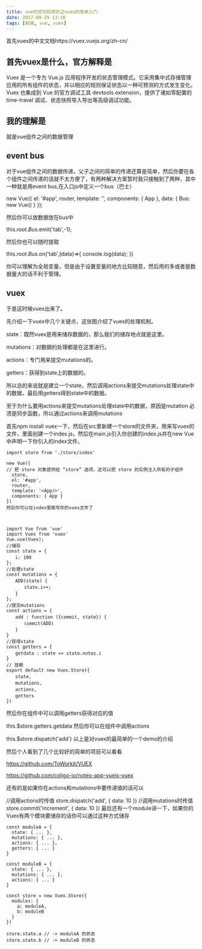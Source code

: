 ```yaml
---
title: vue的挖坑和爬坑之vuex的简单入门
date: 2017-09-29 13:10
tags: [前端, vue, vuex]
---
```



首先vuex的中文文档https://vuex.vuejs.org/zh-cn/

<!--more-->
## 首先vuex是什么，官方解释是
Vuex 是一个专为 Vue.js 应用程序开发的状态管理模式。它采用集中式存储管理应用的所有组件的状态，并以相应的规则保证状态以一种可预测的方式发生变化。Vuex 也集成到 Vue 的官方调试工具 devtools extension，提供了诸如零配置的 time-travel 调试、状态快照导入导出等高级调试功能。

## 我的理解是
就是vue组件之间的数据管理

## event bus
对于vue组件之间的数据传递，父子之间的简单的传递还算是简单，然后你要在各个组件之间传递的话就不太方便了，有两种解决方案暂时我只接触到了两种，其中一种就是用event bus,在入口js中定义一个bus（巴士）

new Vue({
  el: '#app',
  router,
  template: '<App/>',
  components: { App },
  data: {
    Bus: new Vue()
  }
});
 

然后你可以放数据放在bus中

 this.$root.Bus.$emit('tab',-1);
 

然后你也可以随时提取

this.$root.Bus.$on('tab',(data)=>{
    console.log(data);
})
 

你可以理解为全局变量，但是由于设置变量的地方比较随意，然后用的多或者是数据量大的话不利于管理。

## vuex
于是这时候vuex出来了。

先介绍一下vuex中几个关键点，这张图介绍了vuex的处理机制。



 


state：既然vuex是用来储存数据的，那么我们的储存地点就是这里。

mutations：对数据的处理都是在这里进行。

actions：专门用来提交mutations的。

getters：获得到state上的数据的。

所以总的来说就是建立一个state，然后调用actions来提交mutations处理state中的数据，最后用getters得到state中的数据。

至于为什么要用actions来提交mutations处理state中的数据，原因是mutation 必须是同步函数，所以通过actions来调用mutations

首先npm install vuex一下，然后在src里新建一个store的文件夹，用来写vuex的文件，里面创建一个index.js，然后在main.js引入你创建的index.js并在new Vue中声明一下你引入的index文件。
```
import store from './store/index'

new Vue({
// 把 store 对象提供给 “store” 选项，这可以把 store 的实例注入所有的子组件
  store,
  el: '#app',
  router,
  template: '<App/>',
  components: { App }
})
然后你可以在index里面写你的vuex文件了

 

import Vue from 'vue'
import Vuex from 'vuex'
Vue.use(Vuex);
//储存
const state = {
　　i: 100
};
//处理state
const mutations = {
　　ADD(state) {
　　　　state.i++;
　　}
};
//提交mutations
const actions = {
　　add : function ({commit, state}) {
　　　　commit(ADD)
　　}
}
//获得state
const getters = {
　　getdata : state => state.notes.i
}
// 挂载
export default new Vuex.Store({
　　state,
　　mutations,
　　actions,
　　getters
})
```

 

 

 然后你在组件中可以调用getters获得对应的值

this.$store.getters.getdata
然后你可以在组件中调用actions

this.$store.dispatch('add')
 以上是对vuex的最简单的一个demo的介绍

然后个人看到了几个比较好的简单的项目可以看看

https://github.com/ToWorkit/VUEX

https://github.com/coligo-io/notes-app-vuejs-vuex

还有的是如果你在actions和mutations中要传递值的话可以

//调用actions时传值
store.dispatch('add', {
  data: 10
})
//调用mutations时传值
store.commit('increment', {
   data: 10 
})
最后还有一个module讲一下，如果你的Vuex有两个模块要储存的话你可以通过这种方式储存
```
const moduleA = {
  state: { ... },
  mutations: { ... },
  actions: { ... },
  getters: { ... }
}

const moduleB = {
  state: { ... },
  mutations: { ... },
  actions: { ... }
}

const store = new Vuex.Store({
  modules: {
    a: moduleA,
    b: moduleB
  }
})

store.state.a // -> moduleA 的状态
store.state.b // -> moduleB 的状态
```